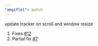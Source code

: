 ```yaml
---
"amgiflol": patch
---
```


update tracker on scroll and window resize

1. Fixes [#12](https://github.com/sm17p/amgiflol/issues/12)
2. Partial fix [#7](https://github.com/sm17p/amgiflol/issues/7)
